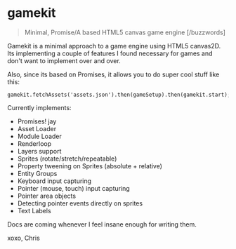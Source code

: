 gamekit
=======

> Minimal, Promise/A based HTML5 canvas game engine [/buzzwords]

Gamekit is a minimal approach to a game engine using HTML5 canvas2D.
Its implementing a couple of features I found necessary for games and don't want to implement over and over.

Also, since its based on Promises, it allows you to do super cool stuff like this:

    gamekit.fetchAssets('assets.json').then(gameSetup).then(gamekit.start);

Currently implements:

* Promises! jay
* Asset Loader
* Module Loader
* Renderloop
* Layers support
* Sprites (rotate/stretch/repeatable)
* Property tweening on Sprites (absolute + relative)
* Entity Groups
* Keyboard input capturing
* Pointer (mouse, touch) input capturing
* Pointer area objects
* Detecting pointer events directly on sprites
* Text Labels

Docs are coming whenever I feel insane enough for writing them.

xoxo,
Chris